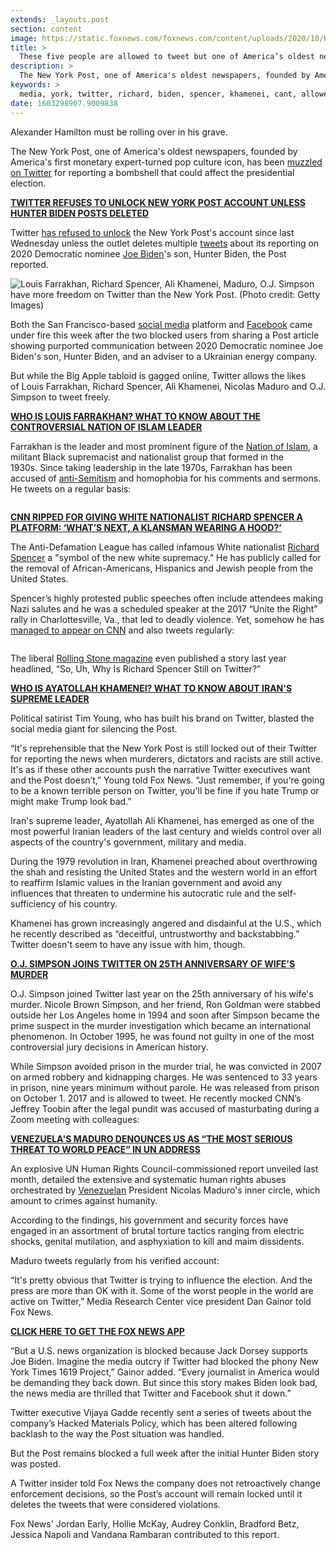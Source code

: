 ```yaml
--- 
extends: _layouts.post 
section: content 
image: https://static.foxnews.com/foxnews.com/content/uploads/2020/10/Khamenei-spencer-simpson-Farrakhan-maduro.jpg 
title: > 
  These five people are allowed to tweet but one of America’s oldest newspapers can’t 
description: > 
  The New York Post, one of America's oldest newspapers, founded by America's first monetary expert-turned pop culture icon, has been muzzled on Twitter for reporting a bombshell that could affect the presidential election.But while the Big Apple tabloid is gagged online, Twitter allows the likes of Louis Farrakhan, Richard Spencer, Ali Khamenei, Nicolas Maduro and O.J.He tweets on a regular basis:CNN RIPPED FOR GIVING WHITE NATIONALIST RICHARD SPENCER A PLATFORM: ‘WHAT’S NEXT, A KLANSMAN WEARING A HOOD?’The Anti-Defamation League has called infamous White nationalist Richard Spencer a "symbol of the new white supremacy."“It's reprehensible that the New York Post is still locked out of their Twitter for reporting the news when murderers, dictators and racists are still active.Some of the worst people in the world are active on Twitter,” Media Research Center vice president Dan Gainor told Fox News. 
keywords: > 
  media, york, twitter, richard, biden, spencer, khamenei, cant, allowed, simpson, tweets, post, oldest, newspapers, americas 
date: 1603298907.9009838 
--- 
```

<div><p class="speakable">Alexander Hamilton must be rolling over in his grave.&#160;&#160;</p><p class="ad gam"></p><p class="ad gam"></p><p class="ad gam"></p><p class="speakable">The New York Post, one of America's oldest newspapers, founded by America's first monetary expert-turned pop culture icon, has been <a href="https://www.foxbusiness.com/technology/twitter-has-refused-to-unlock-new-york-posts-account" target="_blank">muzzled on Twitter</a> for reporting a bombshell that could affect the presidential election.&#160;&#160;</p><p><strong><a href="https://www.foxbusiness.com/technology/twitter-has-refused-to-unlock-new-york-posts-account" target="_blank">TWITTER REFUSES TO UNLOCK NEW YORK POST ACCOUNT UNLESS HUNTER BIDEN POSTS DELETED</a></strong>&#160;</p><p>Twitter&#160;<a href="https://www.foxbusiness.com/technology/twitter-has-refused-to-unlock-new-york-posts-account" target="_blank">has refused&#160;to unlock</a> the&#160;New York Post's account since last Wednesday&#160;unless the outlet deletes multiple&#160;<a href="http://www.foxbusiness.com/category/tech" rel="noreferrer noopener" target="_blank">tweets</a>&#160;about&#160;its reporting on 2020 Democratic nominee&#160;<a href="http://www.foxbusiness.com/category/joe-biden" rel="noreferrer noopener" target="_blank">Joe Biden</a>'s son, Hunter Biden,&#160;the Post reported.&#160;</p><p class="ad gam"></p><img src="https://a57.foxnews.com/static.foxnews.com/foxnews.com/content/uploads/2020/10/640/320/Khamenei-spencer-simpson-Farrakhan-maduro.jpg?ve=1&amp;tl=1" alt="Louis Farrakhan, Richard Spencer, Ali Khamenei, Maduro, O.J. Simpson have more freedom on Twitter than the New York Post. (Photo credit: Getty Images)"><p>Both the San Francisco-based&#160;<a href="http://www.foxbusiness.com/category/social-media" rel="noreferrer noopener" target="_blank">social media</a>&#160;platform and&#160;<a href="http://www.foxbusiness.com/category/facebook" rel="noreferrer noopener" target="_blank">Facebook</a>&#160;came under fire this week after the two&#160;blocked users from sharing a Post article showing purported communication between 2020 Democratic nominee Joe Biden's son, Hunter Biden, and an adviser to a Ukrainian energy company.&#160;</p><p class="ad gam"></p><p>But while the Big Apple tabloid is gagged online, Twitter allows the likes of&#160;Louis Farrakhan, Richard Spencer, Ali Khamenei, Nicolas Maduro and O.J. Simpson to&#160;tweet freely.&#160;</p><p><strong><a href="https://www.foxnews.com/us/louis-farrakhan-what-to-know-controversial-nation-of-islam-leader" target="_blank">WHO IS LOUIS FARRAKHAN? WHAT TO KNOW ABOUT THE CONTROVERSIAL NATION OF ISLAM&#160;LEADER</a></strong>&#160;</p><p class="ad gam"></p><p>Farrakhan is the leader and most prominent figure of the&#160;<a href="https://www.foxnews.com/politics/nation-of-islam-receiving-federal-cash-to-teach-prisoners">Nation of Islam</a>, a militant Black supremacist and nationalist group that formed in the 1930s.&#160;Since taking leadership in the late 1970s, Farrakhan has been accused of&#160;<a href="https://www.foxnews.com/category/topic/anti-semitism">anti-Semitism</a>&#160;and homophobia for his comments and sermons. He tweets on a regular basis:&#160;</p><p class="ad gam"></p><img src="https://a57.foxnews.com/static.foxnews.com/foxnews.com/content/uploads/2020/10/640/320/Louis-farrakhan.jpg?ve=1&amp;tl=1" alt=""><p><strong><a href="https://www.foxnews.com/media/cnn-richard-spencer" target="_blank">CNN RIPPED FOR GIVING WHITE NATIONALIST RICHARD SPENCER A PLATFORM: &#8216;WHAT&#8217;S NEXT, A KLANSMAN WEARING A HOOD?&#8217;</a></strong>&#160;</p><p class="ad gam"></p><p>The Anti-Defamation League has called&#160;infamous White nationalist&#160;<a href="https://video.foxnews.com/v/5618063194001/" target="_blank">Richard Spencer</a>&#160;a "symbol of the new white supremacy." He has publicly called for the removal of African-Americans, Hispanics and Jewish people from the United States.</p><p class="ad gam"></p><p>Spencer&#8217;s highly protested public speeches often include attendees making Nazi salutes&#160;and he was a scheduled speaker at the 2017 &#8220;Unite the Right&#8221; rally in Charlottesville, Va., that led to deadly violence.&#160;Yet, somehow he has <a href="https://www.foxnews.com/media/cnn-richard-spencer" target="_blank">managed to appear on CNN</a> and also tweets regularly:&#160;</p><img src="https://a57.foxnews.com/static.foxnews.com/foxnews.com/content/uploads/2020/10/640/320/richard-spencer.jpg?ve=1&amp;tl=1" alt=""><p>The liberal <a href="https://www.rollingstone.com/culture/culture-news/richard-spencer-audio-milo-yiannopolous-twitter-907650/" target="_blank">Rolling Stone magazine</a> even published a story last year headlined, &#8220;So, Uh, Why Is Richard Spencer Still on Twitter?&#8221;&#160;</p><p><strong><a href="https://www.foxnews.com/world/who-is-ayatollah-khamenei-what-to-know-about-irans-supreme-leader" target="_blank">WHO IS AYATOLLAH KHAMENEI? WHAT TO KNOW ABOUT IRAN'S SUPREME&#160;LEADER</a></strong>&#160;</p><p class="ad gam"></p><p class="ad gam"></p><p>Political satirist Tim Young, who has built his brand on Twitter, blasted the social media giant for silencing the Post.&#160;&#160;</p><p>&#8220;It's reprehensible that the New York&#160;Post is still locked out of their Twitter for reporting the news when murderers, dictators and racists are still active. It's as if these other accounts push the narrative Twitter executives want and the&#160;Post doesn&#8217;t,&#8221; Young told Fox News. &#8220;Just remember, if you're going to be a known terrible person on Twitter, you'll be fine if you hate Trump or might make Trump look bad.&#8221;&#160;</p><p class="ad gam"></p><p>Iran's supreme leader,&#160;Ayatollah Ali Khamenei, has emerged as one of the most powerful Iranian leaders of the last century and wields control over all aspects of the country's government, military and media.</p><p class="ad gam"></p><p>During the 1979 revolution in Iran, Khamenei&#160;preached about overthrowing the shah and resisting the United States and the western world in an effort to reaffirm Islamic values in the Iranian government and avoid any influences that threaten to undermine his&#160;autocratic rule and the self-sufficiency of his country.</p><p class="ad gam"></p><p>Khamenei has grown increasingly angered and disdainful at the U.S., which he recently&#160;described as&#160;&#8220;deceitful, untrustworthy and backstabbing.&#8221; Twitter doesn't seem to have any issue with him, though.</p><p><strong><a href="https://www.foxnews.com/entertainment/oj-simpson-joins-twitter-nicole-brown-simpson" target="_blank">O.J. SIMPSON JOINS TWITTER ON 25TH ANNIVERSARY OF WIFE'S MURDER</a></strong>&#160;</p><p class="ad gam"></p><p>O.J. Simpson&#160;joined Twitter last year on the 25th anniversary of his wife's murder.&#160;Nicole Brown Simpson, and her friend, Ron Goldman&#160;were stabbed outside her Los Angeles home in 1994 and soon after Simpson became the prime suspect in the murder investigation which became an international phenomenon.&#160;In October 1995, he was found not guilty in one of the most controversial jury decisions in American history.&#160;&#160;</p><p>While Simpson avoided prison in the murder trial, he was convicted&#160;in 2007 on&#160;armed robbery and kidnapping charges. He was sentenced to 33 years in prison, nine years minimum without parole.&#160;He was released from prison on October 1. 2017&#160;and&#160;is allowed to&#160;tweet. He recently mocked CNN&#8217;s Jeffrey&#160;Toobin&#160;after the legal pundit was accused of masturbating during a Zoom meeting with colleagues:&#160;&#160;</p><p class="ad gam"></p><p><strong><a href="https://www.foxnews.com/world/maduro-denounces-the-u-s-as-the-most-serious-threat-to-world-peace-in-un-address" target="_blank">VENEZUELA'S MADURO DENOUNCES US AS &#8220;THE MOST SERIOUS THREAT TO WORLD PEACE&#8221; IN UN ADDRESS</a></strong>&#160;</p><p class="ad gam"></p><p class="ad gam"></p><p>An explosive UN Human Rights Council-commissioned report unveiled last month, detailed the extensive and systematic human rights abuses orchestrated by&#160;<a href="https://www.foxnews.com/category/topic/venezuelan-political-crisis" rel="noreferrer noopener" target="_blank">Venezuelan</a>&#160;President Nicolas&#160;Maduro's&#160;inner circle, which amount to crimes against humanity.&#160;</p><p>According to the findings, his government and security forces have engaged in an assortment of brutal torture tactics ranging from electric shocks, genital mutilation, and asphyxiation to kill and maim dissidents.&#160;</p><p>Maduro tweets regularly from his verified account:&#160;</p><p class="ad gam"></p><p class="ad gam"></p><p>&#8220;It's pretty obvious that Twitter is trying to influence the election. And the press&#160;are&#160;more than OK with it. Some of the worst people in the world are active on Twitter,&#8221; Media Research Center vice president Dan Gainor told Fox News.&#160;&#160;</p><p><strong><a href="https://www.foxnews.com/apps-products?pid=AppArticleLink" target="_blank">CLICK HERE TO GET THE FOX NEWS APP</a></strong>&#160;</p><p>&#8220;But a U.S. news organization is blocked because Jack Dorsey supports Joe Biden. Imagine the media outcry if Twitter had blocked the phony New York Times 1619 Project,&#8221; Gainor added. &#8220;Every journalist in America would be demanding they back down. But since this story makes Biden look bad, the news media are thrilled that Twitter and Facebook shut it down.&#8221;&#160;&#160;</p><p class="ad gam"></p><p>Twitter executive Vijaya Gadde recently sent a series of tweets about the company&#8217;s&#160;Hacked Materials Policy,&#160;which has been altered following backlash to the way the Post situation was handled.</p><p class="ad gam"></p><p class="ad gam"></p><p>But the Post remains blocked a full week after the initial Hunter Biden story was posted.&#160;&#160;</p><p>A Twitter insider told Fox News the company does not retroactively change enforcement decisions, so the Post&#8217;s account will remain locked until it deletes the tweets that were considered violations.</p><p class="ad gam"></p><p>Fox News' Jordan Early, Hollie McKay, Audrey Conklin, Bradford Betz, Jessica Napoli and&#160;Vandana Rambaran contributed to this report.&#160;&#160;</p></div>